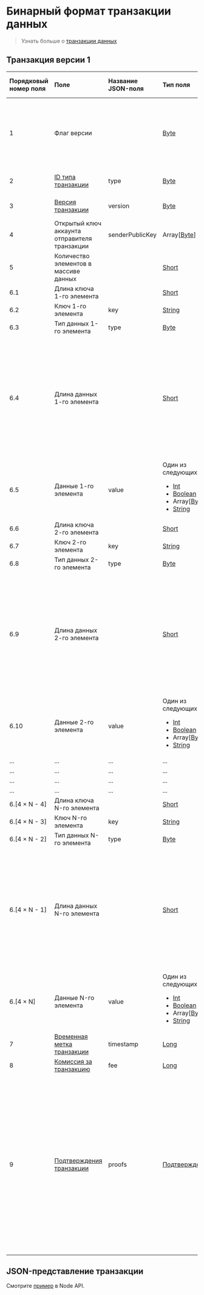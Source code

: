 # Бинарный формат транзакции данных

> Узнать больше о [транзакции данных](/blockchain/transaction-type/data-transaction.md)

## Транзакция версии 1

| Порядковый номер поля | Поле | Название JSON-поля | Тип поля | Размер поля в байтах | Комментарий |
| :--- | :--- | :--- | :--- | :--- | :--- |
| 1 | Флаг версии | | [Byte](/blockchain/blockchain/blockchain-data-types.md)  | 1 | Указывает, что [версия транзакции](/blockchain/transaction/transaction-version.md) является второй или выше.<br>Значение должно быть равно 0 |
| 2 | [ID типа транзакции](/blockchain/transaction-type.md) | type | [Byte](/blockchain/blockchain/blockchain-data-types.md) | 1 | Значение должно быть равно 12 |
| 3 | [Версия транзакции](/blockchain/transaction/transaction-version.md) | version | [Byte](/blockchain/blockchain/blockchain-data-types.md) | 1 | Значение должно быть равно 1 |
| 4 | Открытый ключ аккаунта отправителя транзакции | senderPublicKey | Array[[Byte](/blockchain/blockchain/blockchain-data-types.md)] | 32 |  |
| 5 | Количество элементов в массиве данных | | [Short](/blockchain/blockchain/blockchain-data-types.md) | 2 | |
| 6.1 | Длина ключа 1-го элемента | | [Short](/blockchain/blockchain/blockchain-data-types.md) | 2 | |
| 6.2 | Ключ 1-го элемента | key | [String](/blockchain/blockchain/blockchain-data-types.md) | 4 × `L` | `L` — длина ключа |
| 6.3 | Тип данных 1-го элемента | type | [Byte](/blockchain/blockchain/blockchain-data-types.md) | 1 | |
| 6.4 | Длина данных 1-го элемента |  | [Short](/blockchain/blockchain/blockchain-data-types.md) | 2 | Текущее поле присутствует только если значением поля данных является массив байтов или строка.<br>Текущее поле отсутствует, если значением поля данных является целое число или логический тип |
| 6.5 | Данные 1-го элемента | value | Один из следующих: <ul><li> [Int](/blockchain/blockchain/blockchain-data-types.md)</li><li> [Boolean](/blockchain/blockchain/blockchain-data-types.md)</li> <li>Array[[Byte](/blockchain/blockchain/blockchain-data-types.md)]</li> <li>[String](/blockchain/blockchain/blockchain-data-types.md) </li></ul> | Зависит от размера данных | |
| 6.6 | Длина ключа 2-го элемента | | [Short](/blockchain/blockchain/blockchain-data-types.md) | 2 | |
| 6.7 | Ключ 2-го элемента | key | [String](/blockchain/blockchain/blockchain-data-types.md) | 4 × `L` | `L` — длина ключа |
| 6.8 | Тип данных 2-го элемента | type | [Byte](/blockchain/blockchain/blockchain-data-types.md) | 1 | |
| 6.9 | Длина данных 2-го элемента |  | [Short](/blockchain/blockchain/blockchain-data-types.md) | 2 | Текущее поле присутствует только если значением поля данных является массив байтов или строка.<br>Текущее поле отсутствует, если значением поля данных является целое число или логический тип |
| 6.10 | Данные 2-го элемента | value | Один из следующих: <ul><li> [Int](/blockchain/blockchain/blockchain-data-types.md)</li><li> [Boolean](/blockchain/blockchain/blockchain-data-types.md)</li> <li>Array[[Byte](/blockchain/blockchain/blockchain-data-types.md)]</li> <li>[String](/blockchain/blockchain/blockchain-data-types.md) </li></ul> | Зависит от размера данных | |
| ... | ... | ... | ... | ... | ... |
| ... | ... | ... | ... | ... | ... |
| ... | ... | ... | ... | ... | ... |
| ... | ... | ... | ... | ... | ... |
| 6.[4 × N - 4] | Длина ключа N-го элемента | | [Short](/blockchain/blockchain/blockchain-data-types.md) | 2 | |
| 6.[4 × N - 3] | Ключ N-го элемента | key | [String](/blockchain/blockchain/blockchain-data-types.md) | 4 × `L` | `L` — длина ключа |
| 6.[4 × N - 2] | Тип данных N-го элемента | type | [Byte](/blockchain/blockchain/blockchain-data-types.md) | 1 | |
| 6.[4 × N - 1] | Длина данных N-го элемента |  | [Short](/blockchain/blockchain/blockchain-data-types.md) | 2 | Текущее поле присутствует только если значением поля данных является массив байтов или строка.<br>Текущее поле отсутствует, если значением поля данных является целое число или логический тип |
| 6.[4 × N] | Данные N-го элемента | value | Один из следующих: <ul><li> [Int](/blockchain/blockchain/blockchain-data-types.md)</li><li> [Boolean](/blockchain/blockchain/blockchain-data-types.md)</li> <li>Array[[Byte](/blockchain/blockchain/blockchain-data-types.md)]</li> <li>[String](/blockchain/blockchain/blockchain-data-types.md) </li></ul> | Зависит от размера данных | |
| 7 | [Временная метка транзакции](/blockchain/transaction/transaction-timestamp.md) | timestamp | [Long](/blockchain/blockchain/blockchain-data-types.md) | 8 |  |
| 8 | [Комиссия за транзакцию](/blockchain/transaction/transaction-fee.md) | fee | [Long](/blockchain/blockchain/blockchain-data-types.md) | 8 |  |
| 9 | [Подтверждения транзакции](/blockchain/transaction/transaction-proof.md) | proofs | [Подтверждения](/blockchain/transaction/transaction-proof.md) | `S` | Если массив пустой, то `S`= 3. <br>Если массив не пустой, то `S`= 3 + 2 × `N` + \(`P`<sub>1</sub> + `P`<sub>2</sub> + ... + `P`<sub>n</sub>\), <br>где <br>`N` — количество подтверждений в массиве, <br>`P`<sub>n</sub> — размер `N`-го подтверждения в байтах.<br> Максимальное количество подтверждений в массиве — 8. Максимальный размер каждого подтверждения — 64 байта |

## JSON-представление транзакции <a id="json-representation"></a>

Смотрите [пример](https://nodes.wavesplatform.com/transactions/info/EByjQAWDRGrmc8uy7xRGy2zsQXZQq59bav7h8oTTJyHC) в Node API.
